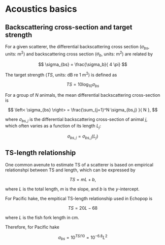# Acoustics basics

## Backscattering cross-section and target strength
For a given scatterer, the differential backscattering cross section ($\sigma_{bs}$, units: m<sup>2</sup>) and backscattering cross section ($\sigma_{b}$, units: m<sup>2</sup>) are related by

$$
\sigma_{bs} = \frac{\sigma_b}{ 4 \pi}
$$

The target strength ($TS$, units: dB re 1 m<sup>2</sup>) is defined as

$$
TS = 10 \log_{10} \sigma_{bs}
$$

For a group of $N$ animals, the mean differential backscattering cross-section is

$$
\left< \sigma_{bs} \right> = \frac{\sum_{j=1}^N \sigma_{bs,j} }{ N },
$$

where $\sigma_{bs,j}$ is the differential backscattering cross-section of animal $j$, which often varies as a function of its length $L_j$:

$$
\sigma_{bs,j} = \sigma_{bs,j}(L_j)
$$




## TS-length relationship

One common avenute to estimate TS of a scatterer is based on empirical relationshpi between TS and length, which can be expressed by

$$
TS = mL + b,
$$

where $L$ is the total length, $m$ is the slope, and $b$ is the <i>y</i>-intercept.

For Pacific hake, the empitical TS-length relationship used in Echopop is

$$
TS = 20 L - 68
$$

where $L$ is the fish fork length in cm.

Therefore, for Pacific hake

$$
\sigma_{bs} = 10^{TS/10} = 10^{-6.8} L^2
$$
